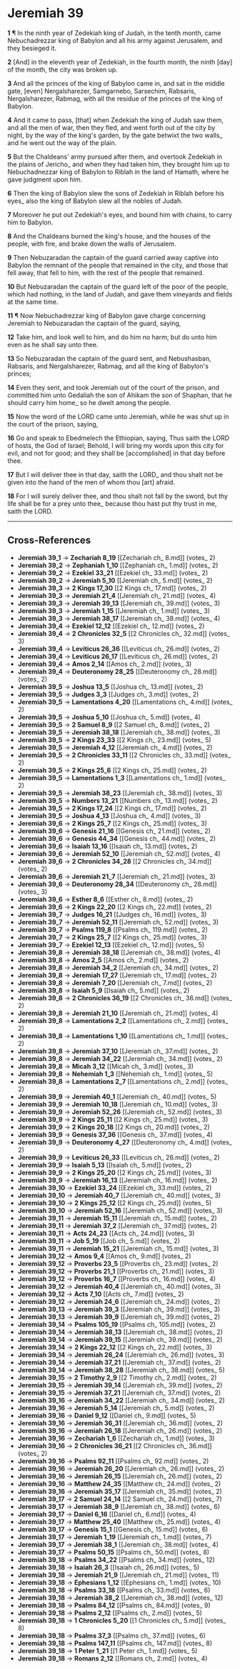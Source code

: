 # Jeremiah 39

**1** ¶ In the ninth year of Zedekiah king of Judah, in the tenth month, came Nebuchadrezzar king of Babylon and all his army against Jerusalem, and they besieged it.

**2** [And] in the eleventh year of Zedekiah, in the fourth month, the ninth [day] of the month, the city was broken up.

**3** And all the princes of the king of Babylon came in, and sat in the middle gate, [even] Nergalsharezer, Samgarnebo, Sarsechim, Rabsaris, Nergalsharezer, Rabmag, with all the residue of the princes of the king of Babylon.

**4** And it came to pass, [that] when Zedekiah the king of Judah saw them, and all the men of war, then they fled, and went forth out of the city by night, by the way of the king's garden, by the gate betwixt the two walls_ and he went out the way of the plain.

**5** But the Chaldeans' army pursued after them, and overtook Zedekiah in the plains of Jericho_ and when they had taken him, they brought him up to Nebuchadnezzar king of Babylon to Riblah in the land of Hamath, where he gave judgment upon him.

**6** Then the king of Babylon slew the sons of Zedekiah in Riblah before his eyes_ also the king of Babylon slew all the nobles of Judah.

**7** Moreover he put out Zedekiah's eyes, and bound him with chains, to carry him to Babylon.

**8** And the Chaldeans burned the king's house, and the houses of the people, with fire, and brake down the walls of Jerusalem.

**9** Then Nebuzaradan the captain of the guard carried away captive into Babylon the remnant of the people that remained in the city, and those that fell away, that fell to him, with the rest of the people that remained.

**10** But Nebuzaradan the captain of the guard left of the poor of the people, which had nothing, in the land of Judah, and gave them vineyards and fields at the same time.

**11** ¶ Now Nebuchadrezzar king of Babylon gave charge concerning Jeremiah to Nebuzaradan the captain of the guard, saying,

**12** Take him, and look well to him, and do him no harm; but do unto him even as he shall say unto thee.

**13** So Nebuzaradan the captain of the guard sent, and Nebushasban, Rabsaris, and Nergalsharezer, Rabmag, and all the king of Babylon's princes;

**14** Even they sent, and took Jeremiah out of the court of the prison, and committed him unto Gedaliah the son of Ahikam the son of Shaphan, that he should carry him home_ so he dwelt among the people.

**15** Now the word of the LORD came unto Jeremiah, while he was shut up in the court of the prison, saying,

**16** Go and speak to Ebedmelech the Ethiopian, saying, Thus saith the LORD of hosts, the God of Israel; Behold, I will bring my words upon this city for evil, and not for good; and they shall be [accomplished] in that day before thee.

**17** But I will deliver thee in that day, saith the LORD_ and thou shalt not be given into the hand of the men of whom thou [art] afraid.

**18** For I will surely deliver thee, and thou shalt not fall by the sword, but thy life shall be for a prey unto thee_ because thou hast put thy trust in me, saith the LORD.

---

## Cross-References

- **Jeremiah 39_1** → **Zechariah 8_19** [[Zechariah ch_ 8.md]] (votes_ 2)
- **Jeremiah 39_2** → **Zephaniah 1_10** [[Zephaniah ch_ 1.md]] (votes_ 2)
- **Jeremiah 39_2** → **Ezekiel 33_21** [[Ezekiel ch_ 33.md]] (votes_ 2)
- **Jeremiah 39_2** → **Jeremiah 5_10** [[Jeremiah ch_ 5.md]] (votes_ 2)
- **Jeremiah 39_3** → **2 Kings 17_30** [[2 Kings ch_ 17.md]] (votes_ 2)
- **Jeremiah 39_3** → **Jeremiah 21_4** [[Jeremiah ch_ 21.md]] (votes_ 4)
- **Jeremiah 39_3** → **Jeremiah 39_13** [[Jeremiah ch_ 39.md]] (votes_ 3)
- **Jeremiah 39_3** → **Jeremiah 1_15** [[Jeremiah ch_ 1.md]] (votes_ 3)
- **Jeremiah 39_3** → **Jeremiah 38_17** [[Jeremiah ch_ 38.md]] (votes_ 4)
- **Jeremiah 39_4** → **Ezekiel 12_12** [[Ezekiel ch_ 12.md]] (votes_ 2)
- **Jeremiah 39_4** → **2 Chronicles 32_5** [[2 Chronicles ch_ 32.md]] (votes_ 3)
- **Jeremiah 39_4** → **Leviticus 26_36** [[Leviticus ch_ 26.md]] (votes_ 2)
- **Jeremiah 39_4** → **Leviticus 26_17** [[Leviticus ch_ 26.md]] (votes_ 2)
- **Jeremiah 39_4** → **Amos 2_14** [[Amos ch_ 2.md]] (votes_ 3)
- **Jeremiah 39_4** → **Deuteronomy 28_25** [[Deuteronomy ch_ 28.md]] (votes_ 2)
- **Jeremiah 39_5** → **Joshua 13_5** [[Joshua ch_ 13.md]] (votes_ 2)
- **Jeremiah 39_5** → **Judges 3_3** [[Judges ch_ 3.md]] (votes_ 2)
- **Jeremiah 39_5** → **Lamentations 4_20** [[Lamentations ch_ 4.md]] (votes_ 2)
- **Jeremiah 39_5** → **Joshua 5_10** [[Joshua ch_ 5.md]] (votes_ 4)
- **Jeremiah 39_5** → **2 Samuel 8_9** [[2 Samuel ch_ 8.md]] (votes_ 2)
- **Jeremiah 39_5** → **Jeremiah 38_18** [[Jeremiah ch_ 38.md]] (votes_ 3)
- **Jeremiah 39_5** → **2 Kings 23_33** [[2 Kings ch_ 23.md]] (votes_ 5)
- **Jeremiah 39_5** → **Jeremiah 4_12** [[Jeremiah ch_ 4.md]] (votes_ 2)
- **Jeremiah 39_5** → **2 Chronicles 33_11** [[2 Chronicles ch_ 33.md]] (votes_ 2)
- **Jeremiah 39_5** → **2 Kings 25_6** [[2 Kings ch_ 25.md]] (votes_ 2)
- **Jeremiah 39_5** → **Lamentations 1_3** [[Lamentations ch_ 1.md]] (votes_ 2)
- **Jeremiah 39_5** → **Jeremiah 38_23** [[Jeremiah ch_ 38.md]] (votes_ 3)
- **Jeremiah 39_5** → **Numbers 13_21** [[Numbers ch_ 13.md]] (votes_ 2)
- **Jeremiah 39_5** → **2 Kings 17_24** [[2 Kings ch_ 17.md]] (votes_ 2)
- **Jeremiah 39_5** → **Joshua 4_13** [[Joshua ch_ 4.md]] (votes_ 3)
- **Jeremiah 39_6** → **2 Kings 25_7** [[2 Kings ch_ 25.md]] (votes_ 3)
- **Jeremiah 39_6** → **Genesis 21_16** [[Genesis ch_ 21.md]] (votes_ 2)
- **Jeremiah 39_6** → **Genesis 44_34** [[Genesis ch_ 44.md]] (votes_ 2)
- **Jeremiah 39_6** → **Isaiah 13_16** [[Isaiah ch_ 13.md]] (votes_ 2)
- **Jeremiah 39_6** → **Jeremiah 52_10** [[Jeremiah ch_ 52.md]] (votes_ 4)
- **Jeremiah 39_6** → **2 Chronicles 34_28** [[2 Chronicles ch_ 34.md]] (votes_ 2)
- **Jeremiah 39_6** → **Jeremiah 21_7** [[Jeremiah ch_ 21.md]] (votes_ 3)
- **Jeremiah 39_6** → **Deuteronomy 28_34** [[Deuteronomy ch_ 28.md]] (votes_ 3)
- **Jeremiah 39_6** → **Esther 8_6** [[Esther ch_ 8.md]] (votes_ 2)
- **Jeremiah 39_6** → **2 Kings 22_20** [[2 Kings ch_ 22.md]] (votes_ 2)
- **Jeremiah 39_7** → **Judges 16_21** [[Judges ch_ 16.md]] (votes_ 3)
- **Jeremiah 39_7** → **Jeremiah 52_11** [[Jeremiah ch_ 52.md]] (votes_ 3)
- **Jeremiah 39_7** → **Psalms 119_8** [[Psalms ch_ 119.md]] (votes_ 2)
- **Jeremiah 39_7** → **2 Kings 25_7** [[2 Kings ch_ 25.md]] (votes_ 3)
- **Jeremiah 39_7** → **Ezekiel 12_13** [[Ezekiel ch_ 12.md]] (votes_ 5)
- **Jeremiah 39_8** → **Jeremiah 38_18** [[Jeremiah ch_ 38.md]] (votes_ 4)
- **Jeremiah 39_8** → **Amos 2_5** [[Amos ch_ 2.md]] (votes_ 2)
- **Jeremiah 39_8** → **Jeremiah 34_2** [[Jeremiah ch_ 34.md]] (votes_ 2)
- **Jeremiah 39_8** → **Jeremiah 17_27** [[Jeremiah ch_ 17.md]] (votes_ 2)
- **Jeremiah 39_8** → **Jeremiah 7_20** [[Jeremiah ch_ 7.md]] (votes_ 2)
- **Jeremiah 39_8** → **Isaiah 5_9** [[Isaiah ch_ 5.md]] (votes_ 2)
- **Jeremiah 39_8** → **2 Chronicles 36_19** [[2 Chronicles ch_ 36.md]] (votes_ 2)
- **Jeremiah 39_8** → **Jeremiah 21_10** [[Jeremiah ch_ 21.md]] (votes_ 4)
- **Jeremiah 39_8** → **Lamentations 2_2** [[Lamentations ch_ 2.md]] (votes_ 2)
- **Jeremiah 39_8** → **Lamentations 1_10** [[Lamentations ch_ 1.md]] (votes_ 2)
- **Jeremiah 39_8** → **Jeremiah 37_10** [[Jeremiah ch_ 37.md]] (votes_ 2)
- **Jeremiah 39_8** → **Jeremiah 34_22** [[Jeremiah ch_ 34.md]] (votes_ 2)
- **Jeremiah 39_8** → **Micah 3_12** [[Micah ch_ 3.md]] (votes_ 3)
- **Jeremiah 39_8** → **Nehemiah 1_3** [[Nehemiah ch_ 1.md]] (votes_ 5)
- **Jeremiah 39_8** → **Lamentations 2_7** [[Lamentations ch_ 2.md]] (votes_ 2)
- **Jeremiah 39_9** → **Jeremiah 40_1** [[Jeremiah ch_ 40.md]] (votes_ 5)
- **Jeremiah 39_9** → **Jeremiah 10_18** [[Jeremiah ch_ 10.md]] (votes_ 3)
- **Jeremiah 39_9** → **Jeremiah 52_26** [[Jeremiah ch_ 52.md]] (votes_ 3)
- **Jeremiah 39_9** → **2 Kings 25_11** [[2 Kings ch_ 25.md]] (votes_ 3)
- **Jeremiah 39_9** → **2 Kings 20_18** [[2 Kings ch_ 20.md]] (votes_ 2)
- **Jeremiah 39_9** → **Genesis 37_36** [[Genesis ch_ 37.md]] (votes_ 4)
- **Jeremiah 39_9** → **Deuteronomy 4_27** [[Deuteronomy ch_ 4.md]] (votes_ 2)
- **Jeremiah 39_9** → **Leviticus 26_33** [[Leviticus ch_ 26.md]] (votes_ 2)
- **Jeremiah 39_9** → **Isaiah 5_13** [[Isaiah ch_ 5.md]] (votes_ 2)
- **Jeremiah 39_9** → **2 Kings 25_20** [[2 Kings ch_ 25.md]] (votes_ 3)
- **Jeremiah 39_9** → **Jeremiah 16_13** [[Jeremiah ch_ 16.md]] (votes_ 2)
- **Jeremiah 39_10** → **Ezekiel 33_24** [[Ezekiel ch_ 33.md]] (votes_ 2)
- **Jeremiah 39_10** → **Jeremiah 40_7** [[Jeremiah ch_ 40.md]] (votes_ 3)
- **Jeremiah 39_10** → **2 Kings 25_12** [[2 Kings ch_ 25.md]] (votes_ 5)
- **Jeremiah 39_10** → **Jeremiah 52_16** [[Jeremiah ch_ 52.md]] (votes_ 3)
- **Jeremiah 39_11** → **Jeremiah 15_11** [[Jeremiah ch_ 15.md]] (votes_ 2)
- **Jeremiah 39_11** → **Jeremiah 37_2** [[Jeremiah ch_ 37.md]] (votes_ 2)
- **Jeremiah 39_11** → **Acts 24_23** [[Acts ch_ 24.md]] (votes_ 3)
- **Jeremiah 39_11** → **Job 5_19** [[Job ch_ 5.md]] (votes_ 2)
- **Jeremiah 39_11** → **Jeremiah 15_21** [[Jeremiah ch_ 15.md]] (votes_ 3)
- **Jeremiah 39_12** → **Amos 9_4** [[Amos ch_ 9.md]] (votes_ 2)
- **Jeremiah 39_12** → **Proverbs 23_5** [[Proverbs ch_ 23.md]] (votes_ 2)
- **Jeremiah 39_12** → **Proverbs 21_1** [[Proverbs ch_ 21.md]] (votes_ 3)
- **Jeremiah 39_12** → **Proverbs 16_7** [[Proverbs ch_ 16.md]] (votes_ 4)
- **Jeremiah 39_12** → **Jeremiah 40_4** [[Jeremiah ch_ 40.md]] (votes_ 3)
- **Jeremiah 39_12** → **Acts 7_10** [[Acts ch_ 7.md]] (votes_ 2)
- **Jeremiah 39_12** → **Jeremiah 24_6** [[Jeremiah ch_ 24.md]] (votes_ 2)
- **Jeremiah 39_13** → **Jeremiah 39_3** [[Jeremiah ch_ 39.md]] (votes_ 3)
- **Jeremiah 39_13** → **Jeremiah 39_9** [[Jeremiah ch_ 39.md]] (votes_ 2)
- **Jeremiah 39_14** → **Psalms 105_19** [[Psalms ch_ 105.md]] (votes_ 2)
- **Jeremiah 39_14** → **Jeremiah 38_13** [[Jeremiah ch_ 38.md]] (votes_ 2)
- **Jeremiah 39_14** → **Jeremiah 39_15** [[Jeremiah ch_ 39.md]] (votes_ 2)
- **Jeremiah 39_14** → **2 Kings 22_12** [[2 Kings ch_ 22.md]] (votes_ 3)
- **Jeremiah 39_14** → **Jeremiah 26_24** [[Jeremiah ch_ 26.md]] (votes_ 3)
- **Jeremiah 39_14** → **Jeremiah 37_21** [[Jeremiah ch_ 37.md]] (votes_ 2)
- **Jeremiah 39_14** → **Jeremiah 38_28** [[Jeremiah ch_ 38.md]] (votes_ 5)
- **Jeremiah 39_15** → **2 Timothy 2_9** [[2 Timothy ch_ 2.md]] (votes_ 2)
- **Jeremiah 39_15** → **Jeremiah 39_14** [[Jeremiah ch_ 39.md]] (votes_ 2)
- **Jeremiah 39_15** → **Jeremiah 37_21** [[Jeremiah ch_ 37.md]] (votes_ 2)
- **Jeremiah 39_16** → **Jeremiah 34_22** [[Jeremiah ch_ 34.md]] (votes_ 2)
- **Jeremiah 39_16** → **Jeremiah 5_14** [[Jeremiah ch_ 5.md]] (votes_ 2)
- **Jeremiah 39_16** → **Daniel 9_12** [[Daniel ch_ 9.md]] (votes_ 5)
- **Jeremiah 39_16** → **Jeremiah 36_31** [[Jeremiah ch_ 36.md]] (votes_ 2)
- **Jeremiah 39_16** → **Jeremiah 26_18** [[Jeremiah ch_ 26.md]] (votes_ 2)
- **Jeremiah 39_16** → **Zechariah 1_6** [[Zechariah ch_ 1.md]] (votes_ 3)
- **Jeremiah 39_16** → **2 Chronicles 36_21** [[2 Chronicles ch_ 36.md]] (votes_ 2)
- **Jeremiah 39_16** → **Psalms 92_11** [[Psalms ch_ 92.md]] (votes_ 2)
- **Jeremiah 39_16** → **Jeremiah 26_20** [[Jeremiah ch_ 26.md]] (votes_ 2)
- **Jeremiah 39_16** → **Jeremiah 26_15** [[Jeremiah ch_ 26.md]] (votes_ 2)
- **Jeremiah 39_16** → **Matthew 24_35** [[Matthew ch_ 24.md]] (votes_ 2)
- **Jeremiah 39_16** → **Jeremiah 35_17** [[Jeremiah ch_ 35.md]] (votes_ 2)
- **Jeremiah 39_17** → **2 Samuel 24_14** [[2 Samuel ch_ 24.md]] (votes_ 7)
- **Jeremiah 39_17** → **Jeremiah 38_9** [[Jeremiah ch_ 38.md]] (votes_ 6)
- **Jeremiah 39_17** → **Daniel 6_16** [[Daniel ch_ 6.md]] (votes_ 4)
- **Jeremiah 39_17** → **Matthew 25_40** [[Matthew ch_ 25.md]] (votes_ 4)
- **Jeremiah 39_17** → **Genesis 15_1** [[Genesis ch_ 15.md]] (votes_ 6)
- **Jeremiah 39_17** → **Jeremiah 1_19** [[Jeremiah ch_ 1.md]] (votes_ 7)
- **Jeremiah 39_17** → **Jeremiah 38_1** [[Jeremiah ch_ 38.md]] (votes_ 4)
- **Jeremiah 39_17** → **Psalms 50_15** [[Psalms ch_ 50.md]] (votes_ 8)
- **Jeremiah 39_18** → **Psalms 34_22** [[Psalms ch_ 34.md]] (votes_ 12)
- **Jeremiah 39_18** → **Isaiah 26_3** [[Isaiah ch_ 26.md]] (votes_ 5)
- **Jeremiah 39_18** → **Jeremiah 21_9** [[Jeremiah ch_ 21.md]] (votes_ 11)
- **Jeremiah 39_18** → **Ephesians 1_12** [[Ephesians ch_ 1.md]] (votes_ 10)
- **Jeremiah 39_18** → **Psalms 33_18** [[Psalms ch_ 33.md]] (votes_ 6)
- **Jeremiah 39_18** → **Jeremiah 38_2** [[Jeremiah ch_ 38.md]] (votes_ 12)
- **Jeremiah 39_18** → **Psalms 84_12** [[Psalms ch_ 84.md]] (votes_ 9)
- **Jeremiah 39_18** → **Psalms 2_12** [[Psalms ch_ 2.md]] (votes_ 5)
- **Jeremiah 39_18** → **1 Chronicles 5_20** [[1 Chronicles ch_ 5.md]] (votes_ 8)
- **Jeremiah 39_18** → **Psalms 37_3** [[Psalms ch_ 37.md]] (votes_ 6)
- **Jeremiah 39_18** → **Psalms 147_11** [[Psalms ch_ 147.md]] (votes_ 8)
- **Jeremiah 39_18** → **1 Peter 1_21** [[1 Peter ch_ 1.md]] (votes_ 5)
- **Jeremiah 39_18** → **Romans 2_12** [[Romans ch_ 2.md]] (votes_ 4)

